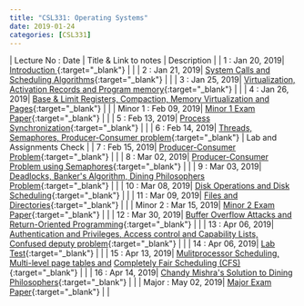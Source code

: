 ```yaml
---
title: "CSL331: Operating Systems"
date: 2019-01-24
categories: [CSL331]
---
```


| Lecture No : Date | Title & Link to notes | Description |
| 1 : Jan 20, 2019| [Introduction                ][1]{:target="_blank"}  |                |
| 2 : Jan 21, 2019| [System Calls and Scheduling Algorithms][2]{:target="_blank"}  |                |
| 3 : Jan 25, 2019| [Virtualization, Activation Records and Program memory][3]{:target="_blank"}  |   |
| 4 : Jan 26, 2019| [Base & Limit Registers, Compaction, Memory Virtualization and Pages][4]{:target="_blank"}  |   |
| Minor 1 : Feb 09, 2019| [Minor 1 Exam Paper][M1]{:target="_blank"}  |   |
| 5 : Feb 13, 2019| [Process Synchronization][5]{:target="_blank"}  |   |
| 6 : Feb 14, 2019| [Threads, Semaphores, Producer-Consumer problem][6]{:target="_blank"}  | Lab and Assignments Check |
| 7 : Feb 15, 2019| [Producer-Consumer Problem][7]{:target="_blank"}  | |
| 8 : Mar 02, 2019| [Producer-Consumer Problem using Semaphores][8]{:target="_blank"}  | |
| 9 : Mar 03, 2019| [Deadlocks, Banker's Algorithm, Dining Philosophers Problem][9]{:target="_blank"}  | |
| 10 : Mar 08, 2019| [Disk Operations and Disk Scheduling][10]{:target="_blank"}  | |
| 11 : Mar 09, 2019| [Files and Directories][11]{:target="_blank"}  | |
| Minor 2 : Mar 15, 2019| [Minor 2 Exam Paper][M2]{:target="_blank"}  |   |
| 12 : Mar 30, 2019| [Buffer Overflow Attacks and Return-Oriented Programming][12]{:target="_blank"}  | |
| 13 : Apr 06, 2019| [Authentication and Privileges, Access control and Capability Lists, Confused deputy problem][13]{:target="_blank"}  | |
| 14 : Apr 06, 2019| [Lab Test][14]{:target="_blank"}  | |
| 15 : Apr 13, 2019| [Mulitprocessor Scheduling, Multi-level page tables and][15] [Completely Fair Scheduling (CFS)][1x]{:target="_blank"}  | |
| 16 : Apr 14, 2019| [Chandy Mishra's Solution to Dining Philosophers][16]{:target="_blank"}  | |
| Major : May 02, 2019| [Major Exam Paper][M3]{:target="_blank"}  |   |

[1]: https://drive.google.com/file/d/1LDoFyE_b9y_UfPz0VtFYXxJd5bDaKUkH/view?usp=sharing
[2]: https://drive.google.com/file/d/1JWm1sMyOiimgkNQPwuVYHehsdOT_hRzE/view?usp=sharing
[3]: https://drive.google.com/file/d/1jb4QdgL4REGCPgQcfwCZf8C6hKOpflYa/view?usp=sharing
[4]: https://drive.google.com/file/d/1uIah_nL3AOPI1FyHk-6n5RQwk8Vw8p7M/view?usp=sharing
[M1]:https://drive.google.com/file/d/1J8O2HsiKG5NC1riqS9amGh6RbtWvewKH/view?usp=sharing
[5]: https://drive.google.com/file/d/1F8A_oHwVI7pMNbn5GYNqOPLXNRINGnW4/view?usp=sharing
[6]: https://drive.google.com/file/d/1yvzxj7nFED0Pdu2iFOqZcEnQU7eFeFVO/view?usp=sharing
[7]: https://drive.google.com/file/d/1GuMwjaYQxKczmeKR__ZTlKdLHwaSIxdX/view?usp=sharing
[8]: https://drive.google.com/file/d/1_64z46fIJiwjx5NaKfg7vKRITrrRU90R/view?usp=sharing
[9]: https://drive.google.com/file/d/1UM59WI3zriYdyADHP4kA644wxIeKx_oG/view?usp=sharing
[10]:https://drive.google.com/file/d/1j5JK-v5zkIeXXQXKH7FxHw83MF7LnyDU/view?usp=sharing
[11]:https://drive.google.com/file/d/1rdAVHXvm9UINrnPoHtRSALxo_5M-LlvY/view?usp=sharing
[M2]:https://drive.google.com/file/d/1Q6yOmkrxSqspY9l27D8_nexALHrbljZn/view?usp=sharing
[12]:https://drive.google.com/file/d/1YLac13NbIJK6uF9HsRVT6oiM05GwLR74/view?usp=sharing
[13]:https://drive.google.com/file/d/1faozWq9q3ueDslLUDu1VHFgHw9MOl-in/view?usp=sharing
[14]:https://drive.google.com/file/d/1OUfw6E0P7q3kRJoqg7FCZnJkI2WK6__u/view?usp=sharing
[15]:https://drive.google.com/file/d/19rLLlhRB-aILiJ84mvoHJrEzokdEZF0Z/view?usp=sharing
[1x]:http://marker.to/yIzwgI
[16]:https://drive.google.com/file/d/1wUJl9P6PUFAopyVyzoqiXWc5iIuDQZlk/view?usp=sharing
[M3]:https://drive.google.com/file/d/1Fz_ePNzqT4Uk1taVWHe6G1pE6dJOdZ36/view?usp=sharing